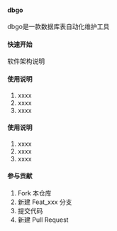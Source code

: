 #### dbgo

dbgo是一款数据库表自动化维护工具

#### 快速开始

软件架构说明

#### 使用说明

1. xxxx
2. xxxx
3. xxxx

#### 使用说明

1. xxxx
2. xxxx
3. xxxx

#### 参与贡献

1. Fork 本仓库
2. 新建 Feat_xxx 分支
3. 提交代码
4. 新建 Pull Request
